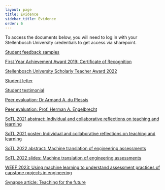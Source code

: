 ```yaml
---
layout: page
title: Evidence
sidebar_title: Evidence
order: 6
---
```


To access the documents below, you will need to log in with your Stellenbosch
University credentials to get access via sharepoint.

[Student feedback samples](https://stellenbosch-my.sharepoint.com/:b:/g/personal/kamperh_sun_ac_za/ERLHFFkmRD9EuRNTjlwaseoBk7eRa1c01CC3VrC0Qm3Wfg?e=hhl4XW)

[First Year Achievement Award 2019: Certificate of Recognition](https://stellenbosch-my.sharepoint.com/:b:/g/personal/kamperh_sun_ac_za/EdZyGmI-hyJCletLNB3IliQBaT1rdQJxR0tBSsD7PRY0vg?e=m8dvXu)

[Stellenbosch University Scholarly Teacher Award 2022](https://stellenbosch-my.sharepoint.com/:b:/g/personal/kamperh_sun_ac_za/Ed01H92SASRKjCQoxGgQzQEB-nB6HaweTGWVbuxY0Zmf7w?e=SP65jl)

[Student letter](https://stellenbosch-my.sharepoint.com/:b:/g/personal/kamperh_sun_ac_za/EYsjuCP5Im5GuH1BMwQgfwsB69Y7SdPlCyddNBGW6skK5g?e=IaAubN)

[Student testimonial](https://stellenbosch-my.sharepoint.com/:b:/g/personal/kamperh_sun_ac_za/EZ2bv2ouNqNLkAwo2-WegkABJJ6o0osd8zHyX2o85_bRyQ?e=LcwLVy)

[Peer evaluation: Dr Armand A. du Plessis](https://stellenbosch-my.sharepoint.com/:b:/g/personal/kamperh_sun_ac_za/EXjYObbinqtIiD8hIcM7RI8BR1E9EvKxEloAgmK1CYGsZA?e=p2xKiE)

[Peer evaluation: Prof. Herman A. Engelbrecht](https://stellenbosch-my.sharepoint.com/:b:/g/personal/kamperh_sun_ac_za/EV1Ux4dEn6FMuE1Dvo8mZQQBx37xObKU-YeAkTV5WQQyTg?e=92D1zk)

[SoTL 2021 abstract: Individual and collaborative reflections on teaching and learning](https://stellenbosch-my.sharepoint.com/:b:/g/personal/kamperh_sun_ac_za/EY9wrT91zutPqRbQl2Nzz7wBkZ6jA-4E0Pe8SK2df387pw?e=2VBPB3)

[SoTL 2021 poster: Individual and collaborative reflections on teaching and learning](https://stellenbosch-my.sharepoint.com/:b:/g/personal/kamperh_sun_ac_za/EcssIDAafBZDtDlVsfKnEGQBxcJ4moEBWqLLEzIFpYJeIw?e=OzvT4u)

[SoTL 2022 abstract: Machine translation of engineering assessments](https://stellenbosch-my.sharepoint.com/:b:/g/personal/kamperh_sun_ac_za/EVXgMM8weSxCo5wKpiRDnOoBj_hobHAylt8lJr9aTic1Fg?e=CPa5aJ)

[SoTL 2022 slides: Machine translation of engineering assessments](https://stellenbosch-my.sharepoint.com/:b:/g/personal/kamperh_sun_ac_za/EYmQfQnxcI1EkKo7BBpi4y8BmUm7AzZzRqw_pGtCh2xe0A?e=vlg7bf)

[WEEF 2023: Using machine learning to understand assessment practices of capstone projects in engineering](https://stellenbosch-my.sharepoint.com/:b:/g/personal/kamperh_sun_ac_za/Ees0jmh6R-pJiM0njVOJ_xMBDyD7Ln8VJe6-GcIbrJN-TQ?e=2BBTc0)

[Synapse article: Teaching for the future](https://stellenbosch-my.sharepoint.com/:b:/g/personal/kamperh_sun_ac_za/EdkR9jwqFC9Atu70vMKs0GAB1ud2JC0Nqm0zhTpIFnxkyA?e=1plhct)
